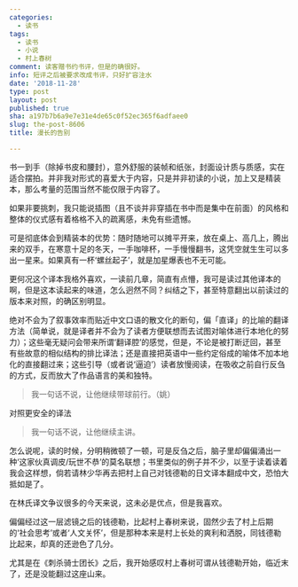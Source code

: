 ```yaml
---
categories:
  - 读书
tags:
  - 读书
  - 小说
  - 村上春树
comment: 读客赠书约书评，但是的确很好。
info: 短评之后被要求改成书评，只好扩容注水
date: '2018-11-28'
type: post
layout: post
published: true
sha: a197b7b6a9e7e31e4de65c0f52ec365f6adfaee0
slug: the-post-8606
title: 漫长的告别

---
```


书一到手（除掉书皮和腰封），意外舒服的装帧和纸张，封面设计质与质感，实在适合摆拍。并非我对形式的喜爱大于内容，只是并非初读的小说，加上又是精装本，那么考量的范围当然不能仅限于内容了。

如果非要挑刺，我只能说插图（且不谈并非穿插在书中而是集中在前面）的风格和整体的仪式感有着格格不入的疏离感，未免有些遗憾。

可是彻底体会到精装本的优势：随时随地可以摊平开来，放在桌上、高几上，腾出来的双手，在寒意十足的冬天，一手咖啡杯，一手慢慢翻书，这凭空就生生可以多出一星来。如果真有一杯‘螺丝起子’，就是加星爆表也不无可能。

更何况这个译本我格外喜欢，一读前几章，简直有点懵，我可是读过其他译本的啊，但是这本读起来的味道，怎么迥然不同？纠结之下，甚至特意翻出以前读过的版本来对照，的确区别明显。

绝对不会为了叙事效率而贴近中文口语的散文化的断句，偏「直译」的比喻的翻译方法（简单说，就是译者并不会为了读者方便联想而去试图对喻体进行本地化的努力）；这些毫无疑问会带来所谓‘翻译腔’的感觉，但是，不论是被打断迂回，甚至有些故意的相似结构的排比译法；还是直接把英语中一些约定俗成的喻体不加本地化的直接翻过来；这些引导（或者说‘逼迫’）读者放慢阅读，在吸收之前自行反刍的方式，反而放大了作品语言的美和独特。

> 我一句话不说，让他继续带球前行。（姚）

对照更安全的译法

> 我一句话不说，让他继续主讲。

怎么说呢，读的时候，分明稍微顿了一顿，可是反刍之后，脑子里却偏偏涌出一种‘这家伙真调皮/玩世不恭’的莫名联想；书里类似的例子并不少，以至于读着读着我会这样想，倘若请林少华再去把村上自己对钱德勒的日文译本翻成中文，恐怕大抵如是了。

在林氏译文争议很多的今天来说，这未必是优点，但是我喜欢。

偏偏经过这一层滤镜之后的钱德勒，比起村上春树来说，固然少去了村上后期的‘社会思考’或者‘人文关怀’，但是那种本来是村上长处的爽利和洒脱，同钱德勒比起来，却真的还逊色了几分。

尤其是在《刺杀骑士团长》之后，我开始感叹村上春树可谓从钱德勒开始，临近末了，还是没能翻过这座山来。

